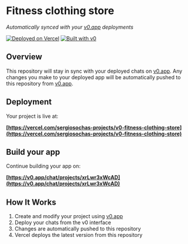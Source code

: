 # Fitness clothing store

*Automatically synced with your [v0.app](https://v0.app) deployments*

[![Deployed on Vercel](https://img.shields.io/badge/Deployed%20on-Vercel-black?style=for-the-badge&logo=vercel)](https://vercel.com/sergiosochas-projects/v0-fitness-clothing-store)
[![Built with v0](https://img.shields.io/badge/Built%20with-v0.app-black?style=for-the-badge)](https://v0.app/chat/projects/xrLwr3xWcAD)

## Overview

This repository will stay in sync with your deployed chats on [v0.app](https://v0.app).
Any changes you make to your deployed app will be automatically pushed to this repository from [v0.app](https://v0.app).

## Deployment

Your project is live at:

**[https://vercel.com/sergiosochas-projects/v0-fitness-clothing-store](https://vercel.com/sergiosochas-projects/v0-fitness-clothing-store)**

## Build your app

Continue building your app on:

**[https://v0.app/chat/projects/xrLwr3xWcAD](https://v0.app/chat/projects/xrLwr3xWcAD)**

## How It Works

1. Create and modify your project using [v0.app](https://v0.app)
2. Deploy your chats from the v0 interface
3. Changes are automatically pushed to this repository
4. Vercel deploys the latest version from this repository